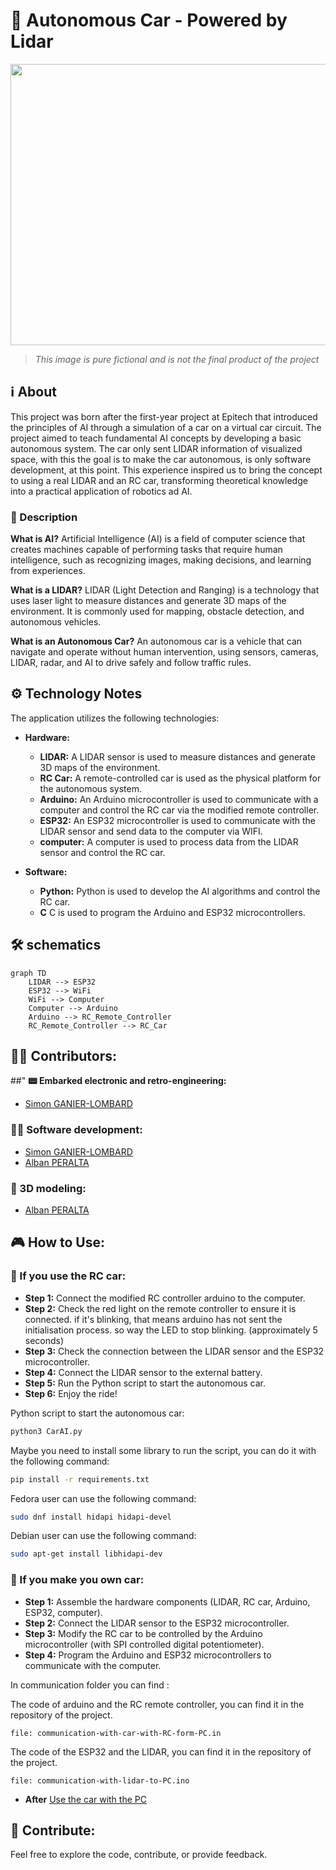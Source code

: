 # 🩻 Autonomous Car - Powered by Lidar

<p align="center">
<img width="800" height="450" src="https://github.com/user-attachments/assets/e5d4cd7f-94c9-4daa-84b8-d2383e512d9f">
</p>

> *This image is pure fictional and is not the final product of the project*

## **ℹ️ About**
This project was born after the first-year project at Epitech that introduced the principles of AI through a simulation of a car on a virtual car circuit.
The project aimed to teach fundamental AI concepts by developing a basic autonomous system. 
The car only sent LIDAR information of visualized  space, with this the goal is to make the car autonomous, is only software development, at this point.
This experience inspired us to bring the concept to using a real LIDAR and an RC car, transforming theoretical knowledge into a practical application of robotics ad AI.

### **📃 Description**

**What is AI?**
Artificial Intelligence (AI) is a field of computer science that creates machines capable of performing tasks that require human intelligence, such as recognizing images, making decisions, and learning from experiences.

**What is a LIDAR?**
LIDAR (Light Detection and Ranging) is a technology that uses laser light to measure distances and generate 3D maps of the environment. It is commonly used for mapping, obstacle detection, and autonomous vehicles.

**What is an Autonomous Car?**
An autonomous car is a vehicle that can navigate and operate without human intervention, using sensors, cameras, LIDAR, radar, and AI to drive safely and follow traffic rules.


## **⚙️ Technology Notes**

The application utilizes the following technologies:

- **Hardware:**
    - **LIDAR:** A LIDAR sensor is used to measure distances and generate 3D maps of the environment.
    - **RC Car:** A remote-controlled car is used as the physical platform for the autonomous system.
    - **Arduino:** An Arduino microcontroller is used to communicate with a computer and control the RC car via the modified remote controller.
    - **ESP32:** An ESP32 microcontroller is used to communicate with the LIDAR sensor and send data to the computer via WIFI.
    - **computer:** A computer is used to process data from the LIDAR sensor and control the RC car.

- **Software:**
  - **Python:** Python is used to develop the AI algorithms and control the RC car.
  - **C** C is used to program the Arduino and ESP32 microcontrollers.


## 🛠️ schematics
    
```mermaid
graph TD
    LIDAR --> ESP32
    ESP32 --> WiFi
    WiFi --> Computer
    Computer --> Arduino
    Arduino --> RC_Remote_Controller
    RC_Remote_Controller --> RC_Car
```


## **🙍‍♂️ Contributors:**

##" **📟 Embarked electronic and retro-engineering:**
- [Simon GANIER-LOMBARD](https://github.com/6im0n)

### **👨‍💻 Software development:**
- [Simon GANIER-LOMBARD](https://github.com/6im0n)
- [Alban PERALTA](https://github.com/Peralban)

### **🧊 3D modeling:**
- [Alban PERALTA](https://github.com/Peralban)

## **🎮 How to Use:**

### **🚗 If you use the RC car:**
- **Step 1:** Connect the modified RC controller arduino to the computer.
- **Step 2:** Check the red light on the remote controller to ensure it is connected. if it's blinking, that means arduino has not sent the initialisation process. so way the LED to stop blinking. (approximately 5 seconds)
- **Step 3:** Check the connection between the LIDAR sensor and the ESP32 microcontroller.
- **Step 4:** Connect the LIDAR sensor to the external battery.
- **Step 5:** Run the Python script to start the autonomous car.
- **Step 6:** Enjoy the ride!

Python script to start the autonomous car:
```bash 
python3 CarAI.py
```

Maybe you need to install some library to run the script, you can do it with the following command:
```bash
pip install -r requirements.txt
```
Fedora user can use the following command:
```bash
sudo dnf install hidapi hidapi-devel
```
Debian user can use the following command:
```bash
sudo apt-get install libhidapi-dev
```

### **🔧 If you make you own car:**
- **Step 1:** Assemble the hardware components (LIDAR, RC car, Arduino, ESP32, computer).
- **Step 2:** Connect the LIDAR sensor to the ESP32 microcontroller.
- **Step 3:** Modify the RC car to be controlled by the Arduino microcontroller (with SPI controlled digital potentiometer).
- **Step 4:** Program the Arduino and ESP32 microcontrollers to communicate with the computer.

In communication folder you can find : 

The code of arduino and the RC remote controller, you can find it in the repository of the project.
```
file: communication-with-car-with-RC-form-PC.in
```

The code of the ESP32 and the LIDAR, you can find it in the repository of the project.
```
file: communication-with-lidar-to-PC.ino
```
- **After** [Use the car with the PC](#🚗-If-you-use-the-RC-car:)

## **👐 Contribute:**

Feel free to explore the code, contribute, or provide feedback.
